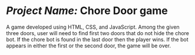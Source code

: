 # *Project Name:* Chore Door game
A game developed using HTML, CSS, and JavaScript. Among the given three doors, user will need to find first two doors that do not hide the chore bot. 
If the chore bot is found in the last door then the player wins. If the bot appears in either the first or the second door, the game will be over.
